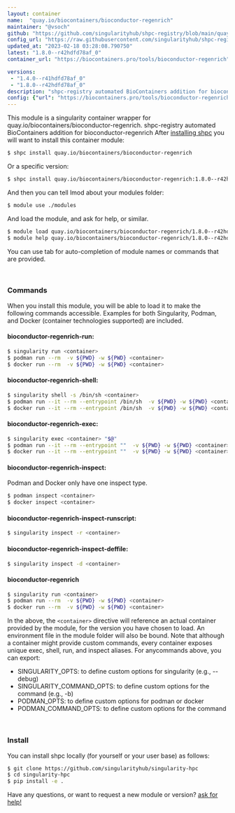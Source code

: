 ```yaml
---
layout: container
name:  "quay.io/biocontainers/bioconductor-regenrich"
maintainer: "@vsoch"
github: "https://github.com/singularityhub/shpc-registry/blob/main/quay.io/biocontainers/bioconductor-regenrich/container.yaml"
config_url: "https://raw.githubusercontent.com/singularityhub/shpc-registry/main/quay.io/biocontainers/bioconductor-regenrich/container.yaml"
updated_at: "2023-02-18 03:28:08.790750"
latest: "1.8.0--r42hdfd78af_0"
container_url: "https://biocontainers.pro/tools/bioconductor-regenrich"

versions:
 - "1.4.0--r41hdfd78af_0"
 - "1.8.0--r42hdfd78af_0"
description: "shpc-registry automated BioContainers addition for bioconductor-regenrich"
config: {"url": "https://biocontainers.pro/tools/bioconductor-regenrich", "maintainer": "@vsoch", "description": "shpc-registry automated BioContainers addition for bioconductor-regenrich", "latest": {"1.8.0--r42hdfd78af_0": "sha256:43a907bb5820f53b7edcdafd37a07af7d59b06d902bfe32e82b7753a892e89b7"}, "tags": {"1.4.0--r41hdfd78af_0": "sha256:806564c719a5b70a680f7395c76e669957937d760781605b97e3ef72ee4bf8aa", "1.8.0--r42hdfd78af_0": "sha256:43a907bb5820f53b7edcdafd37a07af7d59b06d902bfe32e82b7753a892e89b7"}, "docker": "quay.io/biocontainers/bioconductor-regenrich"}
---
```


This module is a singularity container wrapper for quay.io/biocontainers/bioconductor-regenrich.
shpc-registry automated BioContainers addition for bioconductor-regenrich
After [installing shpc](#install) you will want to install this container module:


```bash
$ shpc install quay.io/biocontainers/bioconductor-regenrich
```

Or a specific version:

```bash
$ shpc install quay.io/biocontainers/bioconductor-regenrich:1.8.0--r42hdfd78af_0
```

And then you can tell lmod about your modules folder:

```bash
$ module use ./modules
```

And load the module, and ask for help, or similar.

```bash
$ module load quay.io/biocontainers/bioconductor-regenrich/1.8.0--r42hdfd78af_0
$ module help quay.io/biocontainers/bioconductor-regenrich/1.8.0--r42hdfd78af_0
```

You can use tab for auto-completion of module names or commands that are provided.

<br>

### Commands

When you install this module, you will be able to load it to make the following commands accessible.
Examples for both Singularity, Podman, and Docker (container technologies supported) are included.

#### bioconductor-regenrich-run:

```bash
$ singularity run <container>
$ podman run --rm  -v ${PWD} -w ${PWD} <container>
$ docker run --rm  -v ${PWD} -w ${PWD} <container>
```

#### bioconductor-regenrich-shell:

```bash
$ singularity shell -s /bin/sh <container>
$ podman run --it --rm --entrypoint /bin/sh  -v ${PWD} -w ${PWD} <container>
$ docker run --it --rm --entrypoint /bin/sh  -v ${PWD} -w ${PWD} <container>
```

#### bioconductor-regenrich-exec:

```bash
$ singularity exec <container> "$@"
$ podman run --it --rm --entrypoint ""  -v ${PWD} -w ${PWD} <container> "$@"
$ docker run --it --rm --entrypoint ""  -v ${PWD} -w ${PWD} <container> "$@"
```

#### bioconductor-regenrich-inspect:

Podman and Docker only have one inspect type.

```bash
$ podman inspect <container>
$ docker inspect <container>
```

#### bioconductor-regenrich-inspect-runscript:

```bash
$ singularity inspect -r <container>
```

#### bioconductor-regenrich-inspect-deffile:

```bash
$ singularity inspect -d <container>
```



#### bioconductor-regenrich

```bash
$ singularity run <container>
$ podman run --rm  -v ${PWD} -w ${PWD} <container>
$ docker run --rm  -v ${PWD} -w ${PWD} <container>
```


In the above, the `<container>` directive will reference an actual container provided
by the module, for the version you have chosen to load. An environment file in the
module folder will also be bound. Note that although a container
might provide custom commands, every container exposes unique exec, shell, run, and
inspect aliases. For anycommands above, you can export:

 - SINGULARITY_OPTS: to define custom options for singularity (e.g., --debug)
 - SINGULARITY_COMMAND_OPTS: to define custom options for the command (e.g., -b)
 - PODMAN_OPTS: to define custom options for podman or docker
 - PODMAN_COMMAND_OPTS: to define custom options for the command

<br>

### Install

You can install shpc locally (for yourself or your user base) as follows:

```bash
$ git clone https://github.com/singularityhub/singularity-hpc
$ cd singularity-hpc
$ pip install -e .
```

Have any questions, or want to request a new module or version? [ask for help!](https://github.com/singularityhub/singularity-hpc/issues)
